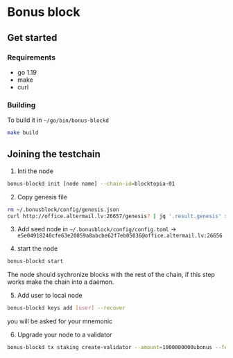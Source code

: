 # Bonus block

## Get started
### Requirements

- go 1.19
- make
- curl


### Building

To build it in `~/go/bin/bonus-blockd`
```bash
make build
```

## Joining the testchain

1. Inti the node

```bash
bonus-blockd init [node name] --chain-id=blocktopia-01
```

2. Copy genesis file

```bash
rm ~/.bonusblock/config/genesis.json
curl http://office.altermail.lv:26657/genesis? | jq '.result.genesis' > ~/.bonusblock/config/genesis.json
```

3. Add seed node in `~/.bonusblock/config/config.toml` -> `e5e04918240cfe63e20059a8abcbe62f7eb05036@office.altermail.lv:26656`

4. start the node

```bash
bonus-blockd start
```
The node should sychronize blocks with the rest of the chain, if this step works make the chain into a daemon.

5. Add user to local node

```bash
bonus-blockd keys add [user] --recover
```
you will be asked for your mnemonic

6. Upgrade your node to a validator

```bash
bonus-blockd tx staking create-validator --amount=1000000000ubonus --fees=0ubonus --pubkey $(bonus-blockd tendermint show-validator) --moniker="node3" --chain-id=blocktopia-01 --commission-rate="0.10" --commission-max-rate="0.20" --commission-max-change-rate="0.01" --min-self-delegation="1" --gas="auto" --gas-adjustment=1.15 --from=validator
```
